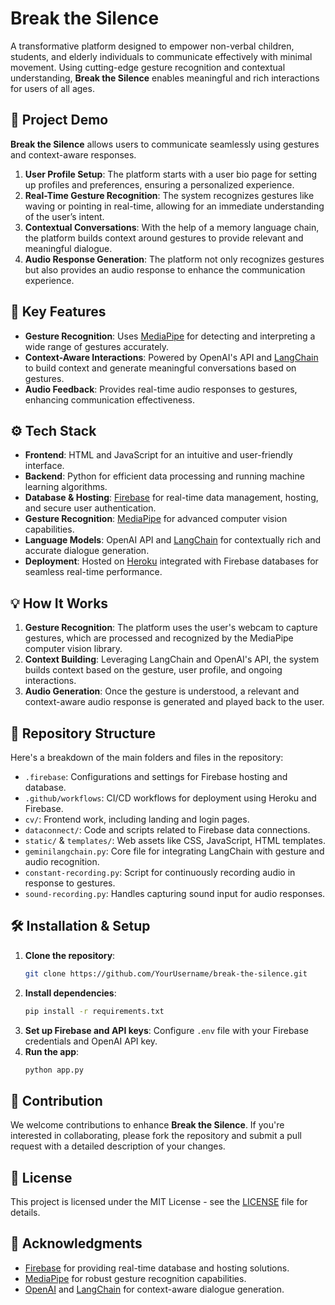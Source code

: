 # Break the Silence

A transformative platform designed to empower non-verbal children, students, and elderly individuals to communicate effectively with minimal movement. Using cutting-edge gesture recognition and contextual understanding, **Break the Silence** enables meaningful and rich interactions for users of all ages.

## 🚀 Project Demo
**Break the Silence** allows users to communicate seamlessly using gestures and context-aware responses.

1. **User Profile Setup**: The platform starts with a user bio page for setting up profiles and preferences, ensuring a personalized experience.
2. **Real-Time Gesture Recognition**: The system recognizes gestures like waving or pointing in real-time, allowing for an immediate understanding of the user’s intent.
3. **Contextual Conversations**: With the help of a memory language chain, the platform builds context around gestures to provide relevant and meaningful dialogue.
4. **Audio Response Generation**: The platform not only recognizes gestures but also provides an audio response to enhance the communication experience.
   
## 🌟 Key Features
- **Gesture Recognition**: Uses [MediaPipe](https://google.github.io/mediapipe/) for detecting and interpreting a wide range of gestures accurately.
- **Context-Aware Interactions**: Powered by OpenAI's API and [LangChain](https://langchain.com/) to build context and generate meaningful conversations based on gestures.
- **Audio Feedback**: Provides real-time audio responses to gestures, enhancing communication effectiveness.

## ⚙️ Tech Stack
- **Frontend**: HTML and JavaScript for an intuitive and user-friendly interface.
- **Backend**: Python for efficient data processing and running machine learning algorithms.
- **Database & Hosting**: [Firebase](https://firebase.google.com/) for real-time data management, hosting, and secure user authentication.
- **Gesture Recognition**: [MediaPipe](https://google.github.io/mediapipe/) for advanced computer vision capabilities.
- **Language Models**: OpenAI API and [LangChain](https://langchain.com/) for contextually rich and accurate dialogue generation.
- **Deployment**: Hosted on [Heroku](https://www.heroku.com/) integrated with Firebase databases for seamless real-time performance.

## 💡 How It Works
1. **Gesture Recognition**: The platform uses the user's webcam to capture gestures, which are processed and recognized by the MediaPipe computer vision library.
2. **Context Building**: Leveraging LangChain and OpenAI's API, the system builds context based on the gesture, user profile, and ongoing interactions.
3. **Audio Generation**: Once the gesture is understood, a relevant and context-aware audio response is generated and played back to the user.

## 📁 Repository Structure
Here's a breakdown of the main folders and files in the repository:

- `.firebase`: Configurations and settings for Firebase hosting and database.
- `.github/workflows`: CI/CD workflows for deployment using Heroku and Firebase.
- `cv/`: Frontend work, including landing and login pages.
- `dataconnect/`: Code and scripts related to Firebase data connections.
- `static/` & `templates/`: Web assets like CSS, JavaScript, HTML templates.
- `geminilangchain.py`: Core file for integrating LangChain with gesture and audio recognition.
- `constant-recording.py`: Script for continuously recording audio in response to gestures.
- `sound-recording.py`: Handles capturing sound input for audio responses.

## 🛠️ Installation & Setup
1. **Clone the repository**:
    ```bash
    git clone https://github.com/YourUsername/break-the-silence.git
    ```
2. **Install dependencies**:
    ```bash
    pip install -r requirements.txt
    ```
3. **Set up Firebase and API keys**: Configure `.env` file with your Firebase credentials and OpenAI API key.
4. **Run the app**:
    ```bash
    python app.py
    ```

## 🤝 Contribution
We welcome contributions to enhance **Break the Silence**. If you're interested in collaborating, please fork the repository and submit a pull request with a detailed description of your changes.

## 📄 License
This project is licensed under the MIT License - see the [LICENSE](LICENSE) file for details.

## 🙌 Acknowledgments
- [Firebase](https://firebase.google.com/) for providing real-time database and hosting solutions.
- [MediaPipe](https://google.github.io/mediapipe/) for robust gesture recognition capabilities.
- [OpenAI](https://openai.com/) and [LangChain](https://langchain.com/) for context-aware dialogue generation.
